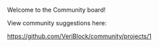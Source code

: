 Welcome to the Community board!

View community suggestions here:

https://github.com/VeriBlock/community/projects/1
